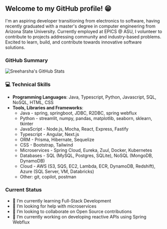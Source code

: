 ## Welcome to my GitHub profile! 😁
I'm an aspiring developer transitioning from electronics to software, having recently graduated with a master's degree in computer engineering from Arizona State University. Currently employed at EPICS @ ASU, I volunteer to contribute to projects addressing community and industry-based problems. Excited to learn, build, and contribute towards innovative software solutions.

<!-- Check out my repositories to see some of my latest projects. -->

### GitHub Summary
![Sreeharsha's GitHub Stats](https://github-readme-stats.vercel.app/api?username=sreeharsha-rav&show_icons=true&theme=transparent)

### 💻 Technical Skills
- **Programming Languages**: Java, Typescript, Python, Javascript, SQL, NoSQL, HTML, CSS
- **Tools, Libraries and Frameworks**:
  - Java - spring, springboot, JDBC, R2DBC, spring webflux
  - Python - streamlit, numpy, pandas, matplotlib, seaborn, sklearn, tkinter
  - JavaScript - Node.js, Mocha, React, Express, Fastify
  - Typescript - Angular, Next.js
  - ORM - Prisma, Hibernate, Sequelize
  - CSS - Bootstrap, Tailwind
  - Microservices - Spring Cloud, Eureka, Zuul, Docker, Kubernetes
  - Databases - SQL (MySQL, Postgres, SQLite), NoSQL (MongoDB, DynamoDB)
  - Cloud - AWS (S3, SQS, EC2, Lambda, ECR, DynamoDB, Redshift), Azure (SQL Server, VM, Databricks)
  - Other: git, copilot, postman

### Current Status
- 🌱 I’m currently learning Full-Stack Development
- 🤔 I’m looking for help with microservices
- 👯 I’m looking to collaborate on Open Source contributions
- 🔭 I’m currently working on developing reactive APIs using Spring Webflux
<!--
**Sreeharsha98/Sreeharsha98** is a ✨ _special_ ✨ repository because its `README.md` (this file) appears on your GitHub profile.

Here are some ideas to get you started:

- 🔭 I’m currently working on ...
- 🌱 I’m currently learning ...
- 👯 I’m looking to collaborate on ...
- 🤔 I’m looking for help with ...
- 💬 Ask me about ...
- 📫 How to reach me: ...
- 😄 Pronouns: ...
- ⚡ Fun fact: ...
-->
